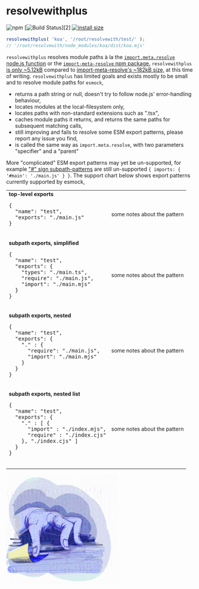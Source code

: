 resolvewithplus
===============
![npm](https://img.shields.io/npm/v/resolvewithplus) [![Build Status](https://github.com/iambumblehead/resolvewithplus/workflows/nodejs-ci/badge.svg)][2] [![install size](https://packagephobia.now.sh/badge?p=resolvewithplus)](https://packagephobia.now.sh/result?p=resolvewithplus)

```javascript
resolvewithplus( 'koa', '/root/resolvewith/test/' );
// '/root/resolvewith/node_modules/koa/dist/koa.mjs'
```

`resolvewithplus` resolves module paths à la the [`import.meta.resolve` node.js function][33] or the [`import-meta-resolve` npm package.][35] `resolvewithplus` [is only ~5.12kB][36] compared to [import-meta-resolve's ~182kB size,][37] at this time of writing. `resolvewithplus` has limited goals and exists mostly to be small and to resolve module paths for `esmock`,
 * returns a path string or null, doesn't try to follow node.js' error-handling behaviour,
 * locates modules at the local-filesystem only,
 * locates paths with non-standard extensions such as ".tsx",
 * caches module paths it returns, and returns the same paths for subsequent matching calls,
 * still improving and fails to resolve some ESM export patterns, please report any issue you find,
 * is called the same way as `import.meta.resolve`, with two parameters "specifier" and a "parent"

More "complicated" ESM export patterns may yet be un-supported, for example ["#" sign subpath-patterns][38] are still un-supported `{ imports: { '#main': './main.js' } }`. The support chart below shows export patterns currently supported by esmock,

<table>
  <tbody>
    <tr>
      <td align="left"><b>top-level exports</b><br /><pre lang="json">
{
  "name": "test",
  "exports": "./main.js"
}
      </pre></td>
      <td align="left" style="white-space:normal;">some notes about the pattern</td>
    </tr>
    <tr>
      <td align="left"><b>subpath exports, simplified</b><br /><pre lang="json">
{
  "name": "test",
  "exports": {
    "types": "./main.ts",
    "require": "./main.js",
    "import": "./main.mjs"
  }
}
      </pre></td>
      <td align="left" style="white-space:normal;">some notes about the pattern</td>
    </tr>
    <tr>
      <td align="left"><b>subpath exports, nested</b><br /><pre lang="json">
{
  "name": "test",
  "exports": {
    "." : {
      "require": "./main.js",
      "import": "./main.mjs"
    }
  }
}
      </pre></td>
      <td align="left" style="white-space:normal;">some notes about the pattern</td>
    </tr>
    <tr>
      <td align="left"><b>subpath exports, nested list</b><br /><pre lang="json">
{
  "name": "test",
  "exports": {
    "." : [ {
      "import" : "./index.mjs",
      "require" : "./index.cjs"
    }, "./index.cjs" ]
  }
}
      </pre></td>
      <td align="left" style="white-space:normal;">some notes about the pattern</td>
    </tr>
  </tbody>
</table>

 ![scrounge](https://github.com/iambumblehead/scroungejs/raw/master/img/hand.png) 

[20]: https://github.com/iambumblehead/esmock/pull/68#issuecomment-1191884521
[30]: https://github.com/facebook/jest/issues/11786#issuecomment-907136701
[31]: https://nodejs.org/api/esm.html#resolver-algorithm-specification
[32]: https://nodejs.org/api/packages.html#package-entry-points
[33]: https://nodejs.org/api/esm.html#importmetaresolvespecifier-parent
[34]: https://github.com/nodejs/modules/issues/550
[35]: https://www.npmjs.com/package/import-meta-resolve
[36]: https://packagephobia.com/result?p=resolvewithplus
[37]: https://packagephobia.com/result?p=import-meta-resolve
[38]: https://nodejs.org/api/packages.html#subpath-patterns
[39]: https://github.com/iambumblehead/resolvewithplus



